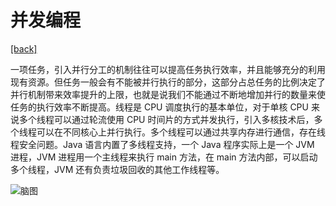 # 并发编程 

[[back]](../README.md)

一项任务，引入并行分工的机制往往可以提高任务执行效率，并且能够充分的利用现有资源。但任务一般会有不能被并行执行的部分，这部分占总任务的比例决定了并行机制带来效率提升的上限，也就是说我们不能通过不断地增加并行的数量来使任务的执行效率不断提高。线程是 CPU 调度执行的基本单位，对于单核 CPU 来说多个线程可以通过轮流使用 CPU 时间片的方式并发执行，引入多核技术后，多个线程可以在不同核心上并行执行。多个线程可以通过共享内存进行通信，存在线程安全问题。Java 语言内置了多线程支持，一个 Java 程序实际上是一个 JVM 进程，JVM 进程用一个主线程来执行 main 方法，在 main 方法内部，可以启动多个线程，JVM 还有负责垃圾回收的其他工作线程等。

![脑图](./mind/3.并发编程.svg)

